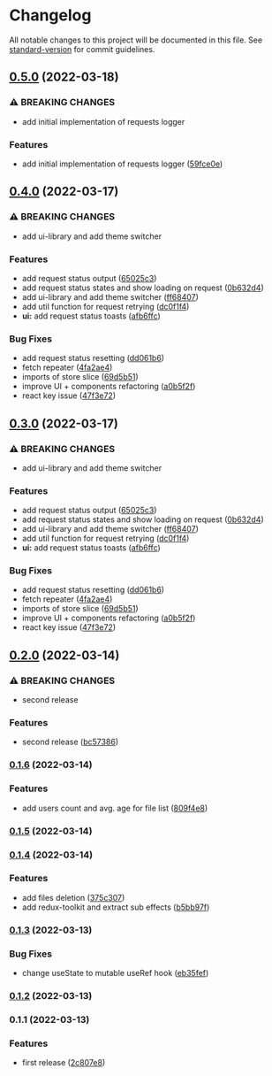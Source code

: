 # Changelog

All notable changes to this project will be documented in this file. See [standard-version](https://github.com/conventional-changelog/standard-version) for commit guidelines.

## [0.5.0](https://github.com/m0rtyn/csv-reader/compare/v0.4.0...v0.5.0) (2022-03-18)


### ⚠ BREAKING CHANGES

* add initial implementation of requests logger

### Features

* add initial implementation of requests logger ([59fce0e](https://github.com/m0rtyn/csv-reader/commit/59fce0e8cf63bc6109a318174353104750abd7b3))

## [0.4.0](https://github.com/m0rtyn/csv-reader/compare/v0.2.0...v0.4.0) (2022-03-17)


### ⚠ BREAKING CHANGES

* add ui-library and add theme switcher

### Features

* add request status output ([65025c3](https://github.com/m0rtyn/csv-reader/commit/65025c3c5283a71a847c59ef1dcd57809befcd9f))
* add request status states and show loading on request ([0b632d4](https://github.com/m0rtyn/csv-reader/commit/0b632d43d523593184b2ea937e13f5f00781138d))
* add ui-library and add theme switcher ([ff68407](https://github.com/m0rtyn/csv-reader/commit/ff6840771fccdf2399bae656afe3c833018047fb))
* add util function for request retrying ([dc0f1f4](https://github.com/m0rtyn/csv-reader/commit/dc0f1f4342ac3bac51713ff8c8cf75597f0eae02))
* **ui:** add request status toasts ([afb6ffc](https://github.com/m0rtyn/csv-reader/commit/afb6ffce3ee4e61c958f8d3b9fbc5ce408495eab))


### Bug Fixes

* add request status resetting ([dd061b6](https://github.com/m0rtyn/csv-reader/commit/dd061b63901c4f9669426fa54278afec6ddcc4f2))
* fetch repeater ([4fa2ae4](https://github.com/m0rtyn/csv-reader/commit/4fa2ae45874b0bb96d05d15708259f6347335c95))
* imports of store slice ([69d5b51](https://github.com/m0rtyn/csv-reader/commit/69d5b514d7f59b8001430abbd346f0cb7efed1ec))
* improve UI + components refactoring ([a0b5f2f](https://github.com/m0rtyn/csv-reader/commit/a0b5f2f935218b0f607d423350cde9f00593aed6))
* react key issue ([47f3e72](https://github.com/m0rtyn/csv-reader/commit/47f3e72a995b8aae6f8e69b16ebafa7b8f9cfb44))

## [0.3.0](https://github.com/m0rtyn/csv-reader/compare/v0.2.0...v0.3.0) (2022-03-17)


### ⚠ BREAKING CHANGES

* add ui-library and add theme switcher

### Features

* add request status output ([65025c3](https://github.com/m0rtyn/csv-reader/commit/65025c3c5283a71a847c59ef1dcd57809befcd9f))
* add request status states and show loading on request ([0b632d4](https://github.com/m0rtyn/csv-reader/commit/0b632d43d523593184b2ea937e13f5f00781138d))
* add ui-library and add theme switcher ([ff68407](https://github.com/m0rtyn/csv-reader/commit/ff6840771fccdf2399bae656afe3c833018047fb))
* add util function for request retrying ([dc0f1f4](https://github.com/m0rtyn/csv-reader/commit/dc0f1f4342ac3bac51713ff8c8cf75597f0eae02))
* **ui:** add request status toasts ([afb6ffc](https://github.com/m0rtyn/csv-reader/commit/afb6ffce3ee4e61c958f8d3b9fbc5ce408495eab))


### Bug Fixes

* add request status resetting ([dd061b6](https://github.com/m0rtyn/csv-reader/commit/dd061b63901c4f9669426fa54278afec6ddcc4f2))
* fetch repeater ([4fa2ae4](https://github.com/m0rtyn/csv-reader/commit/4fa2ae45874b0bb96d05d15708259f6347335c95))
* imports of store slice ([69d5b51](https://github.com/m0rtyn/csv-reader/commit/69d5b514d7f59b8001430abbd346f0cb7efed1ec))
* improve UI + components refactoring ([a0b5f2f](https://github.com/m0rtyn/csv-reader/commit/a0b5f2f935218b0f607d423350cde9f00593aed6))
* react key issue ([47f3e72](https://github.com/m0rtyn/csv-reader/commit/47f3e72a995b8aae6f8e69b16ebafa7b8f9cfb44))

## [0.2.0](https://github.com/m0rtyn/csv-reader/compare/v0.1.6...v0.2.0) (2022-03-14)


### ⚠ BREAKING CHANGES

* second release

### Features

* second release ([bc57386](https://github.com/m0rtyn/csv-reader/commit/bc573865024b5c00efc9bc7c0c7c9d77080dd39a))

### [0.1.6](https://github.com/m0rtyn/csv-reader/compare/v0.1.5...v0.1.6) (2022-03-14)


### Features

* add users count and avg. age for file list ([809f4e8](https://github.com/m0rtyn/csv-reader/commit/809f4e8962c4450f98516a553c79eab057232708))

### [0.1.5](https://github.com/m0rtyn/csv-reader/compare/v0.1.4...v0.1.5) (2022-03-14)

### [0.1.4](https://github.com/m0rtyn/csv-reader/compare/v0.1.3...v0.1.4) (2022-03-14)


### Features

* add files deletion ([375c307](https://github.com/m0rtyn/csv-reader/commit/375c307ce42c8d2241db7485b39f2d189fdea415))
* add redux-toolkit and extract sub effects ([b5bb97f](https://github.com/m0rtyn/csv-reader/commit/b5bb97f41e7d67f4825d2a2143cfc07e9da1aa04))

### [0.1.3](https://github.com/m0rtyn/csv-reader/compare/v0.1.2...v0.1.3) (2022-03-13)


### Bug Fixes

* change useState to mutable useRef hook ([eb35fef](https://github.com/m0rtyn/csv-reader/commit/eb35fef58595db91194d16f4b289973176e5f3b6))

### [0.1.2](https://github.com/m0rtyn/csv-reader/compare/v0.1.1...v0.1.2) (2022-03-13)

### 0.1.1 (2022-03-13)


### Features

* first release ([2c807e8](https://github.com/m0rtyn/csv-reader/commit/2c807e805e619bb2a50968b181845f2ca65f40d5))
